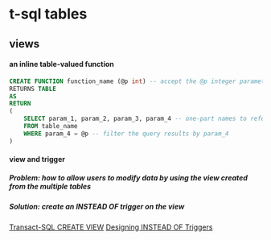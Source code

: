 # t-sql tables

## views

#### an inline table-valued function 

```sql
CREATE FUNCTION function_name (@p int) -- accept the @p integer parameter
RETURNS TABLE
AS
RETURN
(
	SELECT param_1, param_2, param_3, param_4 -- one-part names to reference columns
	FROM table_name
	WHERE param_4 = @p -- filter the query results by param_4
)
```

#### view and trigger
##### Problem: how to allow users to modify data by using the view created from the multiple tables
##### Solution: create an INSTEAD OF trigger on the view
[Transact-SQL CREATE VIEW](https://msdn.microsoft.com/en-us/library/ms187956.aspx)
[Designing INSTEAD OF Triggers](https://technet.microsoft.com/en-us/library/ms175521.aspx)

```sql

```


